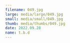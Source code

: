 ```yaml
---
filename: 049.jpg
large: media/large/049.jpg
small: media/small/049.jpg
thumb: media/thumbs/049.jpg
date: 2022.09.28
name: t.b.d
---
```

